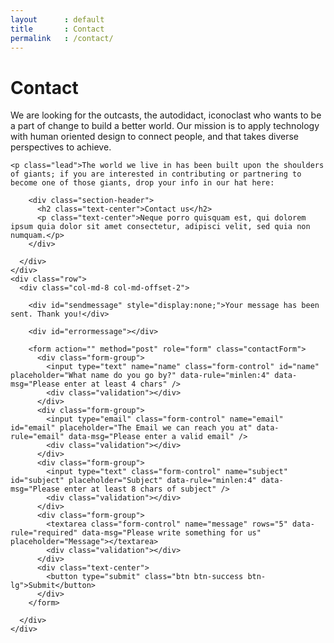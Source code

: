 ```yaml
---
layout      : default
title       : Contact
permalink   : /contact/
---
```









<!-- Content Section
–––––––––––––––––––––––––––––––––––––––––––––––––– -->

<div class="content-section">
  <div class="container showcase">
    <div class="page-header">
      <h1>Contact</h1>
    </div>
    <p class="lead">We are looking for the outcasts, the autodidact, iconoclast who wants to be a part of change to build a better world. Our mission is to apply technology with human oriented design to connect people, and that takes diverse perspectives to achieve.</p>

    <p class="lead">The world we live in has been built upon the shoulders of giants; if you are interested in contributing or partnering to become one of those giants, drop your info in our hat here:
</p>
  </div>
</div>

<!-- ––––––––––––––––––––––––––––––––––––––––––––– -->

<!-- Typeform -->






<!-- Send Message Form
–––––––––––––––––––––––––––––––––––––––––––––––––– -->

<div class="layout-section bg-primary">
  <div class="container">
    <div class="row">
      <div class="col-md-offset-3 col-md-6">
      
        <div class="section-header">
          <h2 class="text-center">Contact us</h2>
          <p class="text-center">Neque porro quisquam est, qui dolorem ipsum quia dolor sit amet consectetur, adipisci velit, sed quia non numquam.</p>
        </div>
        
      </div>
    </div>
    <div class="row">
      <div class="col-md-8 col-md-offset-2">
      
        <div id="sendmessage" style="display:none;">Your message has been sent. Thank you!</div>
        
        <div id="errormessage"></div>
        
        <form action="" method="post" role="form" class="contactForm">
          <div class="form-group">
            <input type="text" name="name" class="form-control" id="name" placeholder="What name do you go by?" data-rule="minlen:4" data-msg="Please enter at least 4 chars" />
            <div class="validation"></div>
          </div>
          <div class="form-group">
            <input type="email" class="form-control" name="email" id="email" placeholder="The Email we can reach you at" data-rule="email" data-msg="Please enter a valid email" />
            <div class="validation"></div>
          </div>
          <div class="form-group">
            <input type="text" class="form-control" name="subject" id="subject" placeholder="Subject" data-rule="minlen:4" data-msg="Please enter at least 8 chars of subject" />
            <div class="validation"></div>
          </div>
          <div class="form-group">
            <textarea class="form-control" name="message" rows="5" data-rule="required" data-msg="Please write something for us" placeholder="Message"></textarea>
            <div class="validation"></div>
          </div> 
          <div class="text-center">
            <button type="submit" class="btn btn-success btn-lg">Submit</button>
          </div>
        </form>
        
      </div>
    </div>
  </div>
</div>

<!-- ––––––––––––––––––––––––––––––––––––––––––––– -->








<!-- Temporary CSS
–––––––––––––––––––––––––––––––––––––––––––––––––– 

<style>

.form-register {
  margin: 0 auto;
}

</style>

 ––––––––––––––––––––––––––––––––––––––––––––– -->








<!-- 
–––––––––––––––––––––––––––––––––––––––––––––––––– -->


<!-- ––––––––––––––––––––––––––––––––––––––––––––– -->
